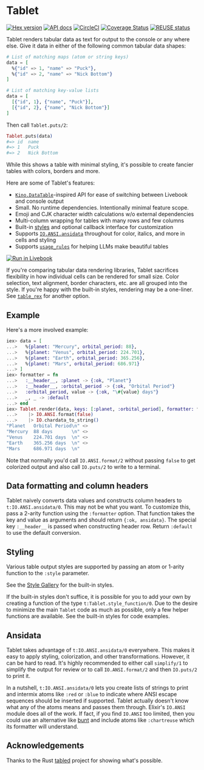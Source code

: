 # Tablet

[![Hex version](https://img.shields.io/hexpm/v/tablet.svg "Hex version")](https://hex.pm/packages/tablet)
[![API docs](https://img.shields.io/hexpm/v/tablet.svg?label=hexdocs "API docs")](https://hexdocs.pm/tablet/Tablet.html)
[![CircleCI](https://dl.circleci.com/status-badge/img/gh/fhunleth/tablet/tree/main.svg?style=svg)](https://dl.circleci.com/status-badge/redirect/gh/fhunleth/tablet/tree/main)
[![Coverage Status](https://coveralls.io/repos/github/fhunleth/tablet/badge.svg)](https://coveralls.io/github/fhunleth/tablet)
[![REUSE status](https://api.reuse.software/badge/github.com/fhunleth/tablet)](https://api.reuse.software/info/github.com/fhunleth/tablet)

Tablet renders tabular data as text for output to the console or any
where else. Give it data in either of the following common tabular data
shapes:

```elixir
# List of matching maps (atom or string keys)
data = [
  %{"id" => 1, "name" => "Puck"},
  %{"id" => 2, "name" => "Nick Bottom"}
]

# List of matching key-value lists
data = [
  [{"id", 1}, {"name", "Puck"}],
  [{"id", 2}, {"name", "Nick Bottom"}]
]
```

Then call `Tablet.puts/2`:

```elixir
Tablet.puts(data)
#=> id  name
#=> 1   Puck
#=> 2   Nick Bottom
```

While this shows a table with minimal styling, it's possible to create
fancier tables with colors, borders and more.

Here are some of Tablet's features:

* [`Kino.DataTable`](https://hexdocs.pm/kino/Kino.DataTable.html)-inspired API for ease of switching between Livebook and console output
* Small. No runtime dependencies. Intentionally minimal feature scope.
* Emoji and CJK character width calculations w/o external dependencies
* Multi-column wrapping for tables with many rows and few columns
* Built-in [styles](gallery.md) and optional callback interface for customization
* Supports [`IO.ANSI.ansidata`](https://hexdocs.pm/elixir/IO.ANSI.html#format/1) throughout for color, italics, and more in cells and styling
* Supports [`usage_rules`](https://hex.pm/packages/usage_rules) for helping LLMs make beautiful tables

[![Run in Livebook](https://livebook.dev/badge/v1/pink.svg)](https://livebook.dev/run?url=https%3A%2F%2Fgithub.com%2Ffhunleth%2Ftablet%2Fblob%2Fmain%2Fnotebooks%2Ftablet.livemd)

If you're comparing tabular data rendering libraries, Tablet sacrifices
flexibility in how individual cells can be rendered for small size. Color
selection, text alignment, border characters, etc. are all grouped into the
style. If you're happy with the built-in styles, rendering may be a one-liner.
See [`table_rex`](https://hex.pm/packages/table_rex) for another option.

## Example

Here's a more involved example:

```elixir
iex> data = [
...>   %{planet: "Mercury", orbital_period: 88},
...>   %{planet: "Venus", orbital_period: 224.701},
...>   %{planet: "Earth", orbital_period: 365.256},
...>   %{planet: "Mars", orbital_period: 686.971}
...> ]
iex> formatter = fn
...>   :__header__, :planet -> {:ok, "Planet"}
...>   :__header__, :orbital_period -> {:ok, "Orbital Period"}
...>   :orbital_period, value -> {:ok, "\#{value} days"}
...>   _, _ -> :default
...> end
iex> Tablet.render(data, keys: [:planet, :orbital_period], formatter: formatter)
...>    |> IO.ANSI.format(false)
...>    |> IO.chardata_to_string()
"Planet   Orbital Period\n" <>
"Mercury  88 days       \n" <>
"Venus    224.701 days  \n" <>
"Earth    365.256 days  \n" <>
"Mars     686.971 days  \n"
```

Note that normally you'd call `IO.ANSI.format/2` without passing `false` to
get colorized output and also call `IO.puts/2` to write to a terminal.

## Data formatting and column headers

Tablet naively converts data values and constructs column headers to
`t:IO.ANSI.ansidata/0`. This may not be what you want. To customize this,
pass a 2-arity function using the `:formatter` option. That function takes
the key and value as arguments and should return `{:ok, ansidata}`. The special key
`:__header__` is passed when constructing header row. Return `:default`
to use the default conversion.

## Styling

Various table output styles are supported by passing an atom or 1-arity
function to the  `:style` parameter.

See the [Style Gallery](gallery.md) for the built-in styles.

If the built-in styles don't suffice, it is possible for you to add your own by
creating a function of the type `t:Tablet.style_function/0`. Due to the desire
to minimize the main `Tablet` code as much as possible, only a few helper
functions are available. See the built-in styles for code examples.

## Ansidata

Tablet takes advantage of `t:IO.ANSI.ansidata/0` everywhere. This makes it
easy to apply styling, colorization, and other transformations. However,
it can be hard to read. It's highly recommended to either call `simplify/1` to
simplify the output for review or to call `IO.ANSI.format/2` and then
`IO.puts/2` to print it.

In a nutshell, `t:IO.ANSI.ansidata/0` lets you create lists of strings to
print and intermix atoms like `:red` or `:blue` to indicate where ANSI escape
sequences should be inserted if supported. Tablet actually doesn't know what
any of the atoms means and passes them through. Elixir's `IO.ANSI` module
does all of the work. If fact, if you find `IO.ANSI` too limited, then you
could use an alternative like [bunt](https://hex.pm/packages/bunt) and
include atoms like `:chartreuse` which its formatter will understand.

## Acknowledgements

Thanks to the Rust [tabled](https://github.com/zhiburt/tabled/tree/master/tabled)
project for showing what's possible.
